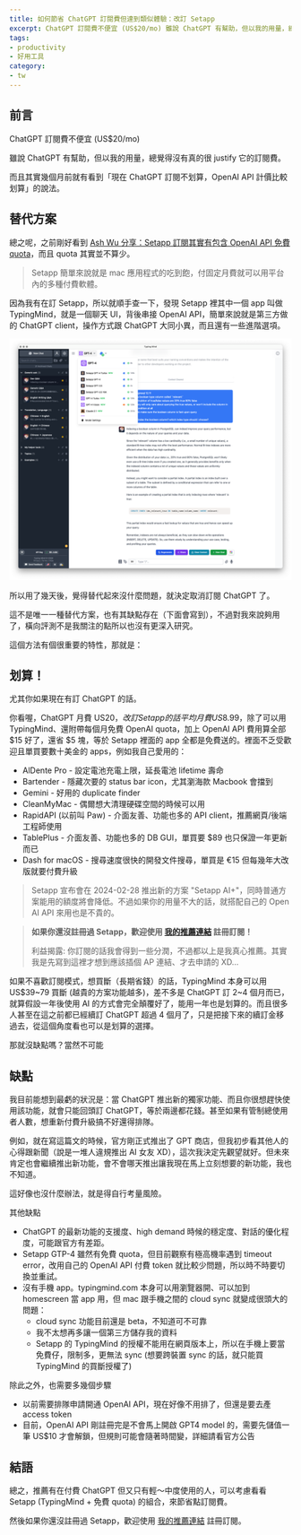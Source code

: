 ```yaml
---
title: 如何節省 ChatGPT 訂閱費但達到類似體驗：改訂 Setapp
excerpt: ChatGPT 訂閱費不便宜 (US$20/mo) 雖說 ChatGPT 有幫助，但以我的用量，總覺得沒有真的很 justify 它的訂閱費。總之呢，之前剛好看到 Ash Wu 分享：Setapp 訂閱其實有包含 OpenAI API 免費 quota，而且 quota 其實並不算少...
tags:
- productivity
- 好用工具
category:
- tw
---
```


## 前言

ChatGPT 訂閱費不便宜 (US$20/mo)

雖說 ChatGPT 有幫助，但以我的用量，總覺得沒有真的很 justify 它的訂閱費。

而且其實幾個月前就有看到「現在 ChatGPT 訂閱不划算，OpenAI API 計價比較划算」的說法。

## 替代方案

總之呢，之前剛好看到 [Ash Wu 分享：Setapp 訂閱其實有包含 OpenAI API 免費 quota](https://twitter.com/hSATAC/status/1742825905083552136)，而且 quota 其實並不算少。

> Setapp 簡單來說就是 mac 應用程式的吃到飽，付固定月費就可以用平台內的多種付費軟體。

因為我有在訂 Setapp，所以就順手查一下，發現 Setapp 裡其中一個 app 叫做 TypingMind，就是一個聊天 UI，背後串接 OpenAI API，簡單來說就是第三方做的 ChatGPT client，操作方式跟 ChatGPT 大同小異，而且還有一些進階選項。

![screenshot of TypingMind app](/images/posts/2024-01-22-chatgpt-alternative-setapp-typingmind.png)

所以用了幾天後，覺得替代起來沒什麼問題，就決定取消訂閱 ChatGPT 了。

這不是唯一一種替代方案，也有其缺點存在（下面會寫到），不過對我來說夠用了，橫向評測不是我關注的點所以也沒有更深入研究。

這個方法有個很重要的特性，那就是：

## 划算！

尤其你如果現在有訂 ChatGPT 的話。

你看喔，ChatGPT 月費 US$20，改訂 Setapp 的話平均月費 US$8.99，除了可以用 TypingMind、還附帶每個月免費 OpenAI quota，加上 OpenAI API 費用算全部 $15 好了，還省 $5 塊，等於 Setapp 裡面的 app 全都是免費送的。裡面不乏受歡迎且單買要數十美金的 apps，例如我自己愛用的：

- AlDente Pro - 設定電池充電上限，延長電池 lifetime 壽命
- Bartender - 隱藏次要的 status bar icon，尤其瀏海款 Macbook 會擋到
- Gemini - 好用的 duplicate finder
- CleanMyMac - 偶爾想大清理硬碟空間的時候可以用
- RapidAPI (以前叫 Paw) - 介面友善、功能也多的 API client，推薦網頁/後端工程師使用
- TablePlus - 介面友善、功能也多的 DB GUI，單買要 $89 也只保證一年更新而已
- Dash for macOS - 搜尋速度很快的開發文件搜尋，單買是 €15 但每幾年大改版就要付費升級

> Setapp 宣布會在 2024-02-28 推出新的方案 "Setapp AI+"，同時普通方案能用的額度將會降低。不過如果你的用量不大的話，就搭配自己的 Open AI API 來用也是不貴的。

<blockquote class="hightlight">
  <b>如果你還沒註冊過 Setapp，歡迎使用 <a href="https://setapp.sjv.io/c/5130946/1857409/5114">我的推薦連結</a> 註冊訂閱！</b>

  利益揭露: 你訂閱的話我會得到一些分潤，不過都以上是我真心推薦。其實我是先寫到這裡才想到應該插個 AP 連結、才去申請的 XD...
</blockquote>

如果不喜歡訂閱模式，想買斷（長期省錢）的話，TypingMind 本身可以用 US$39\~79 買斷 (越貴的方案功能越多)，差不多是 ChatGPT 訂 2\~4 個月而已，就算假設一年後使用 AI 的方式會完全顛覆好了，能用一年也是划算的。而且很多人甚至在這之前都已經續訂 ChatGPT 超過 4 個月了，只是把接下來的續訂金移過去，從這個角度看也可以是划算的選擇。

那就沒缺點嗎？當然不可能

## 缺點

我目前能想到最虧的狀況是：當 ChatGPT 推出新的獨家功能、而且你很想趕快使用該功能，就會只能回頭訂 ChatGPT，等於兩邊都花錢。甚至如果有管制總使用者人數，想重新付費升級搞不好還得排隊。

例如，就在寫這篇文的時候，官方剛正式推出了 GPT 商店，但我初步看其他人的心得跟新聞（說是一堆人違規推出 AI 女友 XD），這次我決定先觀望就好。但未來肯定也會繼續推出新功能，會不會哪天推出讓我現在馬上立刻想要的新功能，我也不知道。

這好像也沒什麼辦法，就是得自行考量風險。

其他缺點

- ChatGPT 的最新功能的支援度、high demand 時候的穩定度、對話的優化程度，可能跟官方有差距。
- Setapp GTP-4 雖然有免費 quota，但目前觀察有極高機率遇到 timeout error，改用自己的 OpenAI API 付費 token 就比較少問題，所以時不時要切換並重試。
- 沒有手機 app。typingmind.com 本身可以用瀏覽器開、可以加到 homescreen 當 app 用，但 mac 跟手機之間的 cloud sync 就變成很頭大的問題：
  - cloud sync 功能目前還是 beta，不知道可不可靠
  - 我不太想再多讓一個第三方儲存我的資料
  - Setapp 的 TypingMind 的授權不能用在網頁版本上，所以在手機上要當免費仔，限制多，更無法 sync (想要跨裝置 sync 的話，就只能買 TypingMind 的買斷授權了)

除此之外，也需要多幾個步驟

- 以前需要排隊申請開通 OpenAI API，現在好像不用排了，但還是要去產 access token
- 目前，OpenAI API 剛註冊完是不會馬上開啟 GPT4 model 的，需要先儲值一筆 US$10 才會解鎖，但規則可能會隨著時間變，詳細請看官方公告

## 結語

總之，推薦有在付費 ChatGPT 但又只有輕～中度使用的人，可以考慮看看 Setapp (TypingMind + 免費 quota) 的組合，來節省點訂閱費。

然後如果你還沒註冊過 Setapp，歡迎使用 <a href="https://setapp.sjv.io/c/5130946/1857409/5114">我的推薦連結</a> 註冊訂閱。
